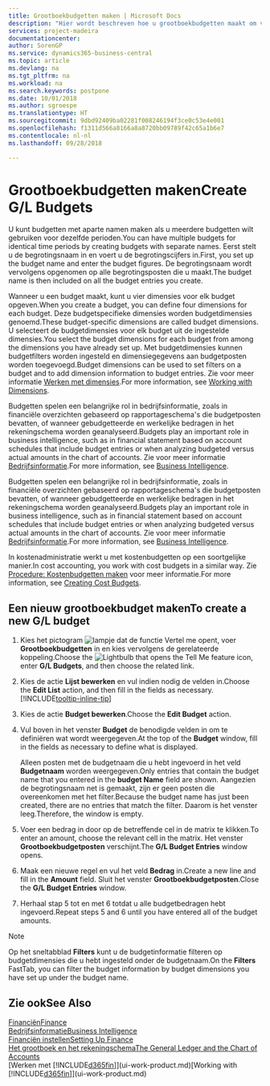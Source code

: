 ```yaml
---
title: Grootboekbudgetten maken | Microsoft Docs
description: "Hier wordt beschreven hoe u grootboekbudgetten maakt om verschillende financiële activiteiten te prognosticeren en dimensies toewijst voor bedrijfsinformatiedoeleinden."
services: project-madeira
documentationcenter: 
author: SorenGP
ms.service: dynamics365-business-central
ms.topic: article
ms.devlang: na
ms.tgt_pltfrm: na
ms.workload: na
ms.search.keywords: postpone
ms.date: 10/01/2018
ms.author: sgroespe
ms.translationtype: HT
ms.sourcegitcommit: 9dbd92409ba02281f008246194f3ce0c53e4e001
ms.openlocfilehash: f1311d566a8166a8a8720bb09789f42c65a1b6e7
ms.contentlocale: nl-nl
ms.lasthandoff: 09/28/2018

---
```

# <a name="create-gl-budgets"></a><span data-ttu-id="22cde-103">Grootboekbudgetten maken</span><span class="sxs-lookup"><span data-stu-id="22cde-103">Create G/L Budgets</span></span>
<span data-ttu-id="22cde-104">U kunt budgetten met aparte namen maken als u meerdere budgetten wilt gebruiken voor dezelfde perioden.</span><span class="sxs-lookup"><span data-stu-id="22cde-104">You can have multiple budgets for identical time periods by creating budgets with separate names.</span></span> <span data-ttu-id="22cde-105">Eerst stelt u de begrotingsnaam in en voert u de begrotingscijfers in.</span><span class="sxs-lookup"><span data-stu-id="22cde-105">First, you set up the budget name and enter the budget figures.</span></span> <span data-ttu-id="22cde-106">De begrotingsnaam wordt vervolgens opgenomen op alle begrotingsposten die u maakt.</span><span class="sxs-lookup"><span data-stu-id="22cde-106">The budget name is then included on all the budget entries you create.</span></span>  

 <span data-ttu-id="22cde-107">Wanneer u een budget maakt, kunt u vier dimensies voor elk budget opgeven.</span><span class="sxs-lookup"><span data-stu-id="22cde-107">When you create a budget, you can define four dimensions for each budget.</span></span> <span data-ttu-id="22cde-108">Deze budgetspecifieke dimensies worden budgetdimensies genoemd.</span><span class="sxs-lookup"><span data-stu-id="22cde-108">These budget-specific dimensions are called budget dimensions.</span></span> <span data-ttu-id="22cde-109">U selecteert de budgetdimensies voor elk budget uit de ingestelde dimensies.</span><span class="sxs-lookup"><span data-stu-id="22cde-109">You select the budget dimensions for each budget from among the dimensions you have already set up.</span></span> <span data-ttu-id="22cde-110">Met budgetdimensies kunnen budgetfilters worden ingesteld en dimensiegegevens aan budgetposten worden toegevoegd.</span><span class="sxs-lookup"><span data-stu-id="22cde-110">Budget dimensions can be used to set filters on a budget and to add dimension information to budget entries.</span></span> <span data-ttu-id="22cde-111">Zie voor meer informatie [Werken met dimensies](finance-dimensions.md).</span><span class="sxs-lookup"><span data-stu-id="22cde-111">For more information, see [Working with Dimensions](finance-dimensions.md).</span></span>

 <span data-ttu-id="22cde-112">Budgetten spelen een belangrijke rol in bedrijfsinformatie, zoals in financiële overzichten gebaseerd op rapportageschema's die budgetposten bevatten, of wanneer gebudgetteerde en werkelijke bedragen in het rekeningschema worden geanalyseerd.</span><span class="sxs-lookup"><span data-stu-id="22cde-112">Budgets play an important role in business intelligence, such as in financial statement based on account schedules that include budget entries or when analyzing budgeted versus actual amounts in the chart of accounts.</span></span> <span data-ttu-id="22cde-113">Zie voor meer informatie [Bedrijfsinformatie](bi.md).</span><span class="sxs-lookup"><span data-stu-id="22cde-113">For more information, see [Business Intelligence](bi.md).</span></span>

 <span data-ttu-id="22cde-114">Budgetten spelen een belangrijke rol in bedrijfsinformatie, zoals in financiële overzichten gebaseerd op rapportageschema's die budgetposten bevatten, of wanneer gebudgetteerde en werkelijke bedragen in het rekeningschema worden geanalyseerd.</span><span class="sxs-lookup"><span data-stu-id="22cde-114">Budgets play an important role in business intelligence, such as in financial statement based on account schedules that include budget entries or when analyzing budgeted versus actual amounts in the chart of accounts.</span></span> <span data-ttu-id="22cde-115">Zie voor meer informatie [Bedrijfsinformatie](bi.md).</span><span class="sxs-lookup"><span data-stu-id="22cde-115">For more information, see [Business Intelligence](bi.md).</span></span>

<span data-ttu-id="22cde-116">In kostenadministratie werkt u met kostenbudgetten op een soortgelijke manier.</span><span class="sxs-lookup"><span data-stu-id="22cde-116">In cost accounting, you work with cost budgets in a similar way.</span></span> <span data-ttu-id="22cde-117">Zie [Procedure: Kostenbudgetten maken](finance-create-cost-budgets.md) voor meer informatie.</span><span class="sxs-lookup"><span data-stu-id="22cde-117">For more information, see [Creating Cost Budgets](finance-create-cost-budgets.md).</span></span>    

## <a name="to-create-a-new-gl-budget"></a><span data-ttu-id="22cde-118">Een nieuw grootboekbudget maken</span><span class="sxs-lookup"><span data-stu-id="22cde-118">To create a new G/L budget</span></span>  
1. <span data-ttu-id="22cde-119">Kies het pictogram ![lampje dat de functie Vertel me opent](media/ui-search/search_small.png "Vertel me wat u wilt doen"), voer **Grootboekbudgetten** in en kies vervolgens de gerelateerde koppeling.</span><span class="sxs-lookup"><span data-stu-id="22cde-119">Choose the ![Lightbulb that opens the Tell Me feature](media/ui-search/search_small.png "Tell me what you want to do") icon, enter **G/L Budgets**, and then choose the related link.</span></span>  
2. <span data-ttu-id="22cde-120">Kies de actie **Lijst bewerken** en vul indien nodig de velden in.</span><span class="sxs-lookup"><span data-stu-id="22cde-120">Choose the **Edit List** action, and then fill in the fields as necessary.</span></span> [!INCLUDE[tooltip-inline-tip](includes/tooltip-inline-tip_md.md)]  
3. <span data-ttu-id="22cde-121">Kies de actie **Budget bewerken**.</span><span class="sxs-lookup"><span data-stu-id="22cde-121">Choose the **Edit Budget** action.</span></span>
4. <span data-ttu-id="22cde-122">Vul boven in het venster **Budget** de benodigde velden in om te definiëren wat wordt weergegeven.</span><span class="sxs-lookup"><span data-stu-id="22cde-122">At the top of the **Budget** window, fill in the fields as necessary to define what is displayed.</span></span>  

    <span data-ttu-id="22cde-123">Alleen posten met de budgetnaam die u hebt ingevoerd in het veld **Budgetnaam** worden weergegeven.</span><span class="sxs-lookup"><span data-stu-id="22cde-123">Only entries that contain the budget name that you entered in the **budget Name** field are shown.</span></span> <span data-ttu-id="22cde-124">Aangezien de begrotingsnaam net is gemaakt, zijn er geen posten die overeenkomen met het filter.</span><span class="sxs-lookup"><span data-stu-id="22cde-124">Because the budget name has just been created, there are no entries that match the filter.</span></span> <span data-ttu-id="22cde-125">Daarom is het venster leeg.</span><span class="sxs-lookup"><span data-stu-id="22cde-125">Therefore, the window is empty.</span></span>  
5. <span data-ttu-id="22cde-126">Voer een bedrag in door op de betreffende cel in de matrix te klikken.</span><span class="sxs-lookup"><span data-stu-id="22cde-126">To enter an amount, choose the relevant cell in the matrix.</span></span> <span data-ttu-id="22cde-127">Het venster **Grootboekbudgetposten** verschijnt.</span><span class="sxs-lookup"><span data-stu-id="22cde-127">The **G/L Budget Entries** window opens.</span></span>  
6. <span data-ttu-id="22cde-128">Maak een nieuwe regel en vul het veld **Bedrag** in.</span><span class="sxs-lookup"><span data-stu-id="22cde-128">Create a new line and fill in the **Amount** field.</span></span> <span data-ttu-id="22cde-129">Sluit het venster **Grootboekbudgetposten**.</span><span class="sxs-lookup"><span data-stu-id="22cde-129">Close the **G/L Budget Entries** window.</span></span>  
7. <span data-ttu-id="22cde-130">Herhaal stap 5 tot en met 6 totdat u alle budgetbedragen hebt ingevoerd.</span><span class="sxs-lookup"><span data-stu-id="22cde-130">Repeat steps 5 and 6 until you have entered all of the budget amounts.</span></span>  

> [!NOTE]  
>  <span data-ttu-id="22cde-131">Op het sneltabblad **Filters** kunt u de budgetinformatie filteren op budgetdimensies die u hebt ingesteld onder de budgetnaam.</span><span class="sxs-lookup"><span data-stu-id="22cde-131">On the **Filters** FastTab, you can filter the budget information by budget dimensions you have set up under the budget name.</span></span>   

## <a name="see-also"></a><span data-ttu-id="22cde-132">Zie ook</span><span class="sxs-lookup"><span data-stu-id="22cde-132">See Also</span></span>
[<span data-ttu-id="22cde-133">Financiën</span><span class="sxs-lookup"><span data-stu-id="22cde-133">Finance</span></span>](finance.md)  
[<span data-ttu-id="22cde-134">Bedrijfsinformatie</span><span class="sxs-lookup"><span data-stu-id="22cde-134">Business Intelligence</span></span>](bi.md)  
[<span data-ttu-id="22cde-135">Financiën instellen</span><span class="sxs-lookup"><span data-stu-id="22cde-135">Setting Up Finance</span></span>](finance-setup-finance.md)  
[<span data-ttu-id="22cde-136">Het grootboek en het rekeningschema</span><span class="sxs-lookup"><span data-stu-id="22cde-136">The General Ledger and the Chart of Accounts</span></span>](finance-general-ledger.md)  
<span data-ttu-id="22cde-137">[Werken met [!INCLUDE[d365fin](includes/d365fin_md.md)]](ui-work-product.md)</span><span class="sxs-lookup"><span data-stu-id="22cde-137">[Working with [!INCLUDE[d365fin](includes/d365fin_md.md)]](ui-work-product.md)</span></span>  

